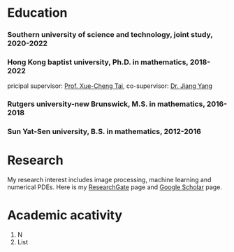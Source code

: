 # Education
### Southern university of science and technology, joint study, 2020-2022

### Hong Kong baptist university, Ph.D. in mathematics, 2018-2022

pricipal supervisor: [Prof. Xue-Cheng Tai](http://www.math.hkbu.edu.hk/~xuechengtai/HKBU.html), co-supervisor: [Dr. Jiang Yang]()

### Rutgers university-new Brunswick, M.S. in mathematics, 2016-2018

### Sun Yat-Sen university, B.S. in mathematics, 2012-2016

# Research
My research interest includes image processing, machine learning and numerical PDEs. Here is my [ResearchGate](https://www.researchgate.net/profile/Lingfeng_Li5) page and [Google Scholar](https://scholar.google.com.hk/citations?user=tcP1TWEAAAAJ&hl=en) page.

# Academic acativity
1. N
2. List
